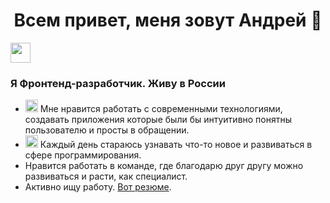
<h1 align="center">Всем привет, меня зовут Андрей 👋</h1>

<img src="https://encrypted-tbn0.gstatic.com/images?q=tbn:ANd9GcS3l-v3WE3HDeluMfpcx2pcWfUOELCXPYmWq-oujoiSCmaY5WT8Au2FFQ8g_WXm3z2SB5o&usqp=CAU" height="32"/>
<h3>Я Фронтенд-разработчик. Живу в России</h3>

* <img src="https://cdn-icons-png.flaticon.com/512/8003/8003916.png" height="20"/> Мне нравится работать с современными технологиями, создавать приложения которые были бы интуитивно понятны пользователю и просты в обращении.
*  <img src="https://w7.pngwing.com/pngs/524/219/png-transparent-computer-icons-big-data-learn-more-text-data-learn-more.png" height="20"/> Каждый день стараюсь узнавать что-то новое и развиваться в сфере программирования.
* Нравится работать в команде, где благодарю друг другу можно развиваться и расти, как специалист.
* Активно ищу работу. <a href="https://cloud.mail.ru/public/2n83/orzHrHoBn" target="_blank">Вот резюме</a>.


<!--
**Andrey-Kordik/Andrey-Kordik** is a ✨ _special_ ✨ repository because its `README.md` (this file) appears on your GitHub profile.

Here are some ideas to get you started:

- 🔭 I’m currently working on ...
- 🌱 I’m currently learning ...
- 👯 I’m looking to collaborate on ...
- 🤔 I’m looking for help with ...
- 💬 Ask me about ...
- 📫 How to reach me: ...
- 😄 Pronouns: ...
- ⚡ Fun fact: ...
-->
